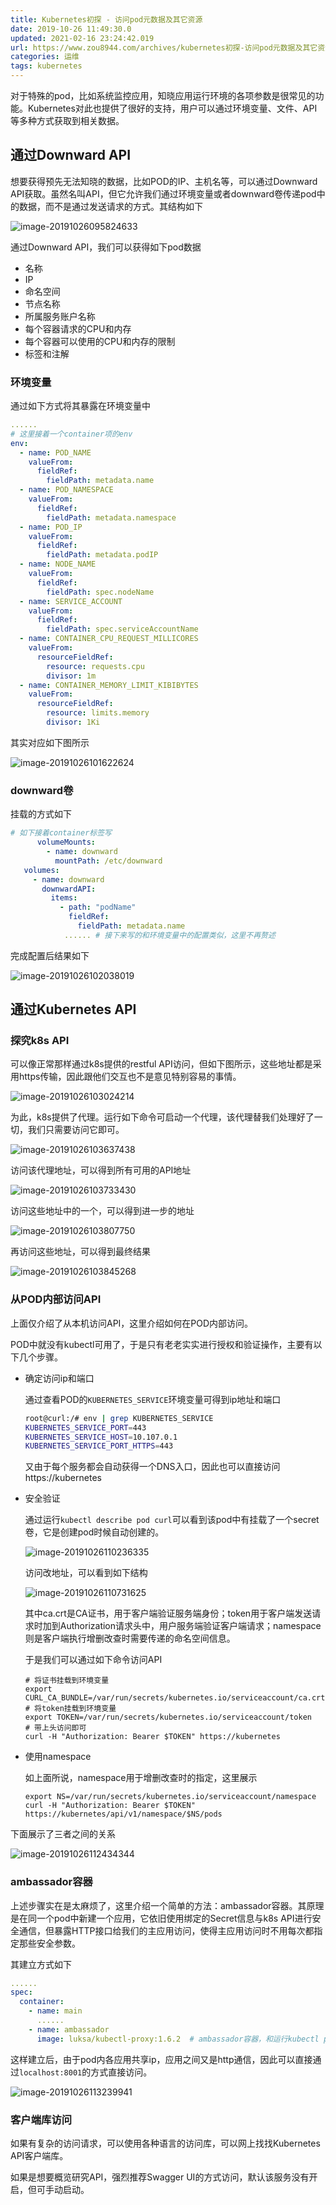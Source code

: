 ```yaml
---
title: Kubernetes初探 - 访问pod元数据及其它资源
date: 2019-10-26 11:49:30.0
updated: 2021-02-16 23:24:42.019
url: https://www.zou8944.com/archives/kubernetes初探-访问pod元数据及其它资源
categories: 运维
tags: kubernetes
---
```



对于特殊的pod，比如系统监控应用，知晓应用运行环境的各项参数是很常见的功能。Kubernetes对此也提供了很好的支持，用户可以通过环境变量、文件、API等多种方式获取到相关数据。
<!-- more -->

## 通过Downward API

想要获得预先无法知晓的数据，比如POD的IP、主机名等，可以通过Downward API获取。虽然名叫API，但它允许我们通过环境变量或者downward卷传递pod中的数据，而不是通过发送请求的方式。其结构如下

![image-20191026095824633](https://gdz.oss-cn-shenzhen.aliyuncs.com/hexo/Kubernetes%20-%20%E8%AE%BF%E9%97%AEpod%E5%85%83%E6%95%B0%E6%8D%AE%E5%8F%8A%E5%85%B6%E5%AE%83%E8%B5%84%E6%BA%90/image-20191026095824633.png)

通过Downward API，我们可以获得如下pod数据

- 名称
- IP
- 命名空间
- 节点名称
- 所属服务账户名称
- 每个容器请求的CPU和内存
- 每个容器可以使用的CPU和内存的限制
- 标签和注解

### 环境变量

通过如下方式将其暴露在环境变量中

```yaml
......
# 这里接着一个container项的env
env:
  - name: POD_NAME
    valueFrom:
      fieldRef:
        fieldPath: metadata.name
  - name: POD_NAMESPACE
    valueFrom:
      fieldRef:
        fieldPath: metadata.namespace
  - name: POD_IP
    valueFrom:
      fieldRef:
        fieldPath: metadata.podIP
  - name: NODE_NAME
    valueFrom:
      fieldRef:
        fieldPath: spec.nodeName
  - name: SERVICE_ACCOUNT
    valueFrom:
      fieldRef:
        fieldPath: spec.serviceAccountName
  - name: CONTAINER_CPU_REQUEST_MILLICORES
    valueFrom:
      resourceFieldRef:
        resource: requests.cpu
        divisor: 1m
  - name: CONTAINER_MEMORY_LIMIT_KIBIBYTES
    valueFrom:
      resourceFieldRef:
        resource: limits.memory
        divisor: 1Ki
```

其实对应如下图所示

![image-20191026101622624](https://gdz.oss-cn-shenzhen.aliyuncs.com/hexo/Kubernetes%20-%20%E8%AE%BF%E9%97%AEpod%E5%85%83%E6%95%B0%E6%8D%AE%E5%8F%8A%E5%85%B6%E5%AE%83%E8%B5%84%E6%BA%90/image-20191026101622624.png)

### downward卷

挂载的方式如下

```yaml
# 如下接着container标签写
      volumeMounts:
        - name: downward
          mountPath: /etc/downward
   volumes:
     - name: downward
       downwardAPI:
         items:
           - path: "podName"
             fieldRef:
               fieldPath: metadata.name
            ...... # 接下来写的和环境变量中的配置类似，这里不再赘述
```

完成配置后结果如下

![image-20191026102038019](image-20191026102038019.png)

## 通过Kubernetes API

### 探究k8s API

可以像正常那样通过k8s提供的restful API访问，但如下图所示，这些地址都是采用https传输，因此跟他们交互也不是意见特别容易的事情。

![image-20191026103024214](https://gdz.oss-cn-shenzhen.aliyuncs.com/hexo/Kubernetes%20-%20%E8%AE%BF%E9%97%AEpod%E5%85%83%E6%95%B0%E6%8D%AE%E5%8F%8A%E5%85%B6%E5%AE%83%E8%B5%84%E6%BA%90/image-20191026103024214.png)

为此，k8s提供了代理。运行如下命令可启动一个代理，该代理替我们处理好了一切，我们只需要访问它即可。

![image-20191026103637438](https://gdz.oss-cn-shenzhen.aliyuncs.com/hexo/Kubernetes%20-%20%E8%AE%BF%E9%97%AEpod%E5%85%83%E6%95%B0%E6%8D%AE%E5%8F%8A%E5%85%B6%E5%AE%83%E8%B5%84%E6%BA%90/image-20191026103637438.png)

访问该代理地址，可以得到所有可用的API地址

![image-20191026103733430](https://gdz.oss-cn-shenzhen.aliyuncs.com/hexo/Kubernetes%20-%20%E8%AE%BF%E9%97%AEpod%E5%85%83%E6%95%B0%E6%8D%AE%E5%8F%8A%E5%85%B6%E5%AE%83%E8%B5%84%E6%BA%90/image-20191026103733430.png)

访问这些地址中的一个，可以得到进一步的地址

![image-20191026103807750](https://gdz.oss-cn-shenzhen.aliyuncs.com/hexo/Kubernetes%20-%20%E8%AE%BF%E9%97%AEpod%E5%85%83%E6%95%B0%E6%8D%AE%E5%8F%8A%E5%85%B6%E5%AE%83%E8%B5%84%E6%BA%90/image-20191026103807750.png)

再访问这些地址，可以得到最终结果

![image-20191026103845268](https://gdz.oss-cn-shenzhen.aliyuncs.com/hexo/Kubernetes%20-%20%E8%AE%BF%E9%97%AEpod%E5%85%83%E6%95%B0%E6%8D%AE%E5%8F%8A%E5%85%B6%E5%AE%83%E8%B5%84%E6%BA%90/image-20191026103845268.png)

### 从POD内部访问API

上面仅介绍了从本机访问API，这里介绍如何在POD内部访问。

POD中就没有kubectl可用了，于是只有老老实实进行授权和验证操作，主要有以下几个步骤。

- 确定访问ip和端口

  通过查看POD的`KUBERNETES_SERVICE`环境变量可得到ip地址和端口

  ```bash
  root@curl:/# env | grep KUBERNETES_SERVICE
  KUBERNETES_SERVICE_PORT=443
  KUBERNETES_SERVICE_HOST=10.107.0.1
  KUBERNETES_SERVICE_PORT_HTTPS=443
  ```

  又由于每个服务都会自动获得一个DNS入口，因此也可以直接访问https://kubernetes

- 安全验证

  通过运行`kubectl describe pod curl`可以看到该pod中有挂载了一个secret卷，它是创建pod时候自动创建的。

  ![image-20191026110236335](https://gdz.oss-cn-shenzhen.aliyuncs.com/hexo/Kubernetes%20-%20%E8%AE%BF%E9%97%AEpod%E5%85%83%E6%95%B0%E6%8D%AE%E5%8F%8A%E5%85%B6%E5%AE%83%E8%B5%84%E6%BA%90/image-20191026110236335.png)

  访问改地址，可以看到如下结构

  ![image-20191026110731625](https://gdz.oss-cn-shenzhen.aliyuncs.com/hexo/Kubernetes%20-%20%E8%AE%BF%E9%97%AEpod%E5%85%83%E6%95%B0%E6%8D%AE%E5%8F%8A%E5%85%B6%E5%AE%83%E8%B5%84%E6%BA%90/image-20191026110731625.png)

  其中ca.crt是CA证书，用于客户端验证服务端身份；token用于客户端发送请求时加到Authorization请求头中，用户服务端验证客户端请求；namespace则是客户端执行增删改查时需要传递的命名空间信息。

  于是我们可以通过如下命令访问API

  ```shell
  # 将证书挂载到环境变量
  export CURL_CA_BUNDLE=/var/run/secrets/kubernetes.io/serviceaccount/ca.crt
  # 将token挂载到环境变量
  export TOKEN=/var/run/secrets/kubernetes.io/serviceaccount/token
  # 带上头访问即可
  curl -H "Authorization: Bearer $TOKEN" https://kubernetes
  ```

- 使用namespace

  如上面所说，namespace用于增删改查时的指定，这里展示

  ```shell
  export NS=/var/run/secrets/kubernetes.io/serviceaccount/namespace
  curl -H "Authorization: Bearer $TOKEN" https://kubernetes/api/v1/namespace/$NS/pods
  ```

下面展示了三者之间的关系

![image-20191026112434344](https://gdz.oss-cn-shenzhen.aliyuncs.com/hexo/Kubernetes%20-%20%E8%AE%BF%E9%97%AEpod%E5%85%83%E6%95%B0%E6%8D%AE%E5%8F%8A%E5%85%B6%E5%AE%83%E8%B5%84%E6%BA%90/image-20191026112434344.png)

### ambassador容器

上述步骤实在是太麻烦了，这里介绍一个简单的方法：ambassador容器。其原理是在同一个pod中新建一个应用，它依旧使用绑定的Secret信息与k8s API进行安全通信，但暴露HTTP接口给我们的主应用访问，使得主应用访问时不用每次都指定那些安全参数。

其建立方式如下

```yaml
......
spec:
  container:
    - name: main
      ......
    - name: ambassador
      image: luksa/kubectl-proxy:1.6.2  # ambassador容器，和运行kubectl proxy命令一样的效果。
```

这样建立后，由于pod内各应用共享ip，应用之间又是http通信，因此可以直接通过`localhost:8001`的方式直接访问。

![image-20191026113239941](https://gdz.oss-cn-shenzhen.aliyuncs.com/hexo/Kubernetes%20-%20%E8%AE%BF%E9%97%AEpod%E5%85%83%E6%95%B0%E6%8D%AE%E5%8F%8A%E5%85%B6%E5%AE%83%E8%B5%84%E6%BA%90/image-20191026113239941.png)

### 客户端库访问

如果有复杂的访问请求，可以使用各种语言的访问库，可以网上找找Kubernetes API客户端库。

如果是想要概览研究API，强烈推荐Swagger UI的方式访问，默认该服务没有开启，但可手动启动。